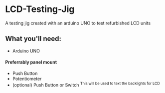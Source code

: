 # LCD-Testing-Jig
A testing jig created with an arduino UNO to test refurbished LCD units

## What you'll need:
- Arduino UNO
#### Preferrably panel mount
- Push Button
- Potentiometer
- (optional) Push Button or Switch <sup>This will be used to text the backlights for LCD</sup>
